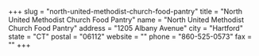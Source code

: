 +++
slug = "north-united-methodist-church-food-pantry"
title = "North United Methodist Church Food Pantry"
name = "North United Methodist Church Food Pantry"
address = "1205 Albany Avenue"
city = "Hartford"
state = "CT"
postal = "06112"
website = ""
phone = "860-525-0573"
fax = ""
+++
